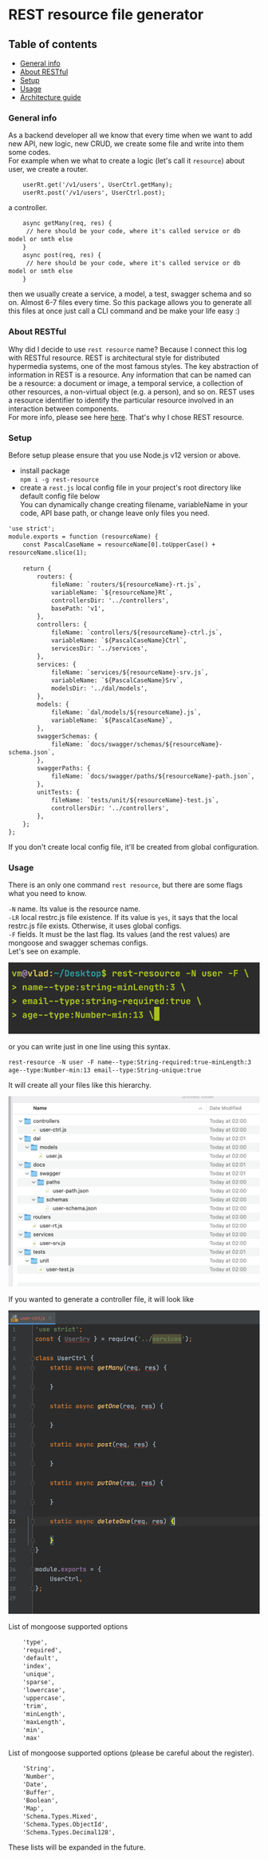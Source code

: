 # REST resource file generator

## Table of contents
* [General info](#general-info)
* [About RESTful](#about-RESTful)
* [Setup](#setup)
* [Usage](#usage)
* [Architecture guide](#architecture-guide)

### General info
As a backend developer all we know that every time when we want to add new API, new logic, new CRUD, we create some file and write into them some codes.\
For example when we what to create a logic (let's call it `resource`) about user, we create
a router. 
```
    userRt.get('/v1/users', UserCtrl.getMany);
    userRt.post('/v1/users', UserCtrl.post);
```
a controller. 
```
    async getMany(req, res) {
     // here should be your code, where it's called service or db model or smth else
    }
    async post(req, res) {
     // here should be your code, where it's called service or db model or smth else
    }
```
then we usually create a service, a model, a test, swagger schema and so on. Almost 6-7 files every time.
So this package allows you to generate all this files at once just call a CLI command and be make your life easy :)  


### About RESTful
Why did I decide to use `rest resource` name? Because I connect this log with RESTful resource. REST is architectural style for distributed hypermedia systems, one of the most famous styles. The key abstraction of information in REST is a resource. Any information that can be named can be a resource: a document or image, a temporal service, a collection of other resources, a non-virtual object (e.g. a person), and so on. REST uses a resource identifier to identify the particular resource involved in an interaction between components. \
For more info, please see here [here](https://restfulapi.net/). That's why I chose REST resource.

### Setup
Before setup please ensure that you use Node.js v12 version or above.
* install package\
   `npm i -g rest-resource` 
* create a `rest.js` local config file in your project's root directory like default config file below\
You can dynamically change creating filename, variableName in your code, API base path, or change leave only files you need. 
```
'use strict';
module.exports = function (resourceName) {
    const PascalCaseName = resourceName[0].toUpperCase() + resourceName.slice(1);

    return {
        routers: {
            fileName: `routers/${resourceName}-rt.js`,
            variableName: `${resourceName}Rt`,
            controllersDir: '../controllers',
            basePath: 'v1',
        },
        controllers: {
            fileName: `controllers/${resourceName}-ctrl.js`,
            variableName: `${PascalCaseName}Ctrl`,
            servicesDir: '../services',
        },
        services: {
            fileName: `services/${resourceName}-srv.js`,
            variableName: `${PascalCaseName}Srv`,
            modelsDir: '../dal/models',
        },
        models: {
            fileName: `dal/models/${resourceName}.js`,
            variableName: `${PascalCaseName}`,
        },
        swaggerSchemas: {
            fileName: `docs/swagger/schemas/${resourceName}-schema.json`,
        },
        swaggerPaths: {
            fileName: `docs/swagger/paths/${resourceName}-path.json`,
        },
        unitTests: {
            fileName: `tests/unit/${resourceName}-test.js`,
            controllersDir: '../controllers',
        },
    };
};
```
If you don't create local config file, it'll be created from global configuration.

### Usage
There is an only one command `rest resource`, but there are some flags what you need to know.

`-N` name. Its value is the resource name.   
`-LR` local restrc.js file existence. If its value is `yes`, it says that the local restrc.js file exists. Otherwise, it uses global configs.   
`-F` fields. It must be the last flag. Its values (and the rest values) are mongoose and swagger schemas configs.  
Let's see on example.

<img src="./files/command-line.png"  alt="command-line"/> 

or you can write just in one line using this syntax.
```
rest-resource -N user -F name--type:String-required:true-minLength:3 age--type:Number-min:13 email--type:String-unique:true
```
It will create all your files like this hierarchy.

<img src="./files/created-files.png"  alt="created-files"/>

If you wanted to generate a controller file, it will look like

<img src="./files/controller.png"  alt="controller"/> 


List of mongoose supported options 
```
    'type',
    'required',
    'default',
    'index',
    'unique',
    'sparse',
    'lowercase',
    'uppercase',
    'trim',
    'minLength',
    'maxLength',
    'min',
    'max'
```
List of mongoose supported options (please be careful about the register).
```
    'String',
    'Number',
    'Date',
    'Buffer',
    'Boolean',
    'Map',
    'Schema.Types.Mixed',
    'Schema.Types.ObjectId',
    'Schema.Types.Decimal128',
```
These lists will be expanded in the future.
